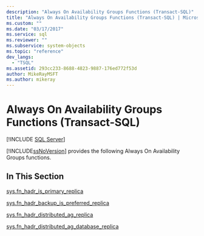 ```yaml
---
description: "Always On Availability Groups Functions (Transact-SQL)"
title: "Always On Availability Groups Functions (Transact-SQL) | Microsoft Docs"
ms.custom: ""
ms.date: "03/17/2017"
ms.service: sql
ms.reviewer: ""
ms.subservice: system-objects
ms.topic: "reference"
dev_langs: 
  - "TSQL"
ms.assetid: 293cc233-8688-4823-9887-176ed772f53d
author: MikeRayMSFT
ms.author: mikeray
---
```

# Always On Availability Groups Functions (Transact-SQL)
[!INCLUDE [SQL Server](../../includes/applies-to-version/sqlserver.md)]

  [!INCLUDE[ssNoVersion](../../includes/ssnoversion-md.md)] provides the following Always On Availability Groups functions.  
  
## In This Section  
 [sys.fn_hadr_is_primary_replica](../../relational-databases/system-functions/sys-fn-hadr-is-primary-replica-transact-sql.md)  
  
 [sys.fn_hadr_backup_is_preferred_replica](../../relational-databases/system-functions/sys-fn-hadr-backup-is-preferred-replica-transact-sql.md)  
  
 [sys.fn_hadr_distributed_ag_replica](../../relational-databases/system-functions/sys-fn-hadr-distributed-ag-replica-transact-sql.md)  
  
 [sys.fn_hadr_distributed_ag_database_replica](../../relational-databases/system-functions/sys-fn-hadr-distributed-ag-database-replica-transact-sql.md)  
  
  
